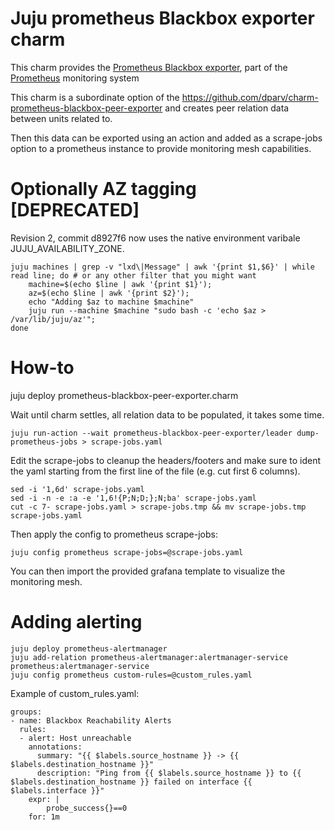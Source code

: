 # Juju prometheus Blackbox exporter charm

This charm provides the [Prometheus Blackbox exporter](https://github.com/prometheus/blackbox_exporter), part of the [Prometheus](https://prometheus.io/) monitoring system

This charm is a subordinate option of the https://github.com/dparv/charm-prometheus-blackbox-peer-exporter and creates peer relation data between units related to.

Then this data can be exported using an action and added as a scrape-jobs option to a prometheus instance to provide monitoring mesh capabilities.

# Optionally AZ tagging [DEPRECATED]

Revision 2, commit d8927f6 now uses the native environment varibale JUJU_AVAILABILITY_ZONE.

```
juju machines | grep -v "lxd\|Message" | awk '{print $1,$6}' | while read line; do # or any other filter that you might want
    machine=$(echo $line | awk '{print $1}'); 
    az=$(echo $line | awk '{print $2}'); 
    echo "Adding $az to machine $machine"
    juju run --machine $machine "sudo bash -c 'echo $az > /var/lib/juju/az'";
done
```

# How-to

juju deploy prometheus-blackbox-peer-exporter.charm

Wait until charm settles, all relation data to be populated, it takes some time.

```
juju run-action --wait prometheus-blackbox-peer-exporter/leader dump-prometheus-jobs > scrape-jobs.yaml
```

Edit the scrape-jobs to cleanup the headers/footers and make sure to ident the
yaml starting from the first line of the file (e.g. cut first 6 columns).

```
sed -i '1,6d' scrape-jobs.yaml
sed -i -n -e :a -e '1,6!{P;N;D;};N;ba' scrape-jobs.yaml
cut -c 7- scrape-jobs.yaml > scrape-jobs.tmp && mv scrape-jobs.tmp scrape-jobs.yaml
```

Then apply the config to prometheus scrape-jobs:
```
juju config prometheus scrape-jobs=@scrape-jobs.yaml
```
You can then import the provided grafana template to visualize the monitoring mesh.

# Adding alerting

```
juju deploy prometheus-alertmanager
juju add-relation prometheus-alertmanager:alertmanager-service prometheus:alertmanager-service
juju config prometheus custom-rules=@custom_rules.yaml
```

Example of custom_rules.yaml:
```
groups:
- name: Blackbox Reachability Alerts
  rules:
  - alert: Host unreachable
    annotations:
      summary: "{{ $labels.source_hostname }} -> {{ $labels.destination_hostname }}"
      description: "Ping from {{ $labels.source_hostname }} to {{ $labels.destination_hostname }} failed on interface {{ $labels.interface }}"
    expr: |
        probe_success{}==0
    for: 1m
```
